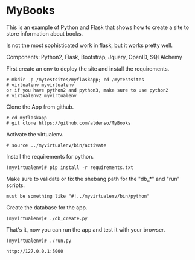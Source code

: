 MyBooks
=======

This is an example of Python and Flask that shows how to create a site to store
information about books.

Is not the most sophisticated work in flask, but it works pretty well.

Components:
Python2, Flask, Bootstrap, Jquery, OpenID, SQLAlchemy

First create an env to deploy the site and install the requirements.

    # mkdir -p /mytestsites/myflaskapp; cd /mytestsites
    # virtualenv myvirtualenv
    or if you have python2 and python3, make sure to use python2
    # virtualenv2 myvirtualenv

Clone the App from github.

    # cd myflaskapp
    # git clone https://github.com/aldenso/MyBooks

Activate the virtualenv.

    # source ../myvirtualenv/bin/activate

Install the requirements for python.

    (myvirtualenv)# pip install -r requirements.txt

Make sure to validate or fix the shebang path for the "db_*" and "run" scripts.

    must be something like "#!../myvirtualenv/bin/python"

Create the database for the app.

    (myvirtualenv)# ./db_create.py

That's it, now you can run the app and test it with your browser.

    (myvirtualenv)# ./run.py

    http://127.0.0.1:5000